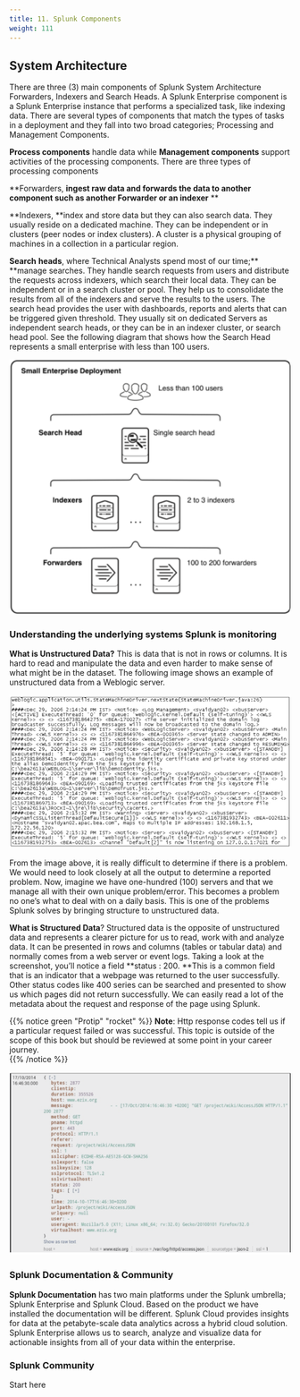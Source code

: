```yaml
---
title: 11. Splunk Components 
weight: 111
---
```


## System Architecture

There are three (3) main components of Splunk System Architecture Forwarders, Indexers and Search Heads. A Splunk Enterprise component is a Splunk Enterprise instance that performs a specialized task, like indexing data. There are several types of components that match the types of tasks in a deployment and they fall into two broad categories; Processing and Management Components. 

**Process components** handle data while **Management components** support  activities of the processing components. There are three types of processing components 

**Forwarders, **ingest raw data and forwards the data to another component such as another Forwarder or an indexer** ** 

**Indexers, **index and store data but they can also search data. They usually reside on a dedicated machine. They can be independent or in clusters (peer nodes or index clusters). A cluster is a physical grouping of machines in a collection in a particular region. 

**Search** **heads**, where Technical Analysts spend most of our time;**  **manage searches. They handle search requests from users and distribute the requests across indexers, which search their local data. They can be independent or in a search cluster or pool.  They help us to consolidate the results from all of the indexers and serve the results to the users. The search head provides the user with dashboards, reports and alerts that can be triggered given threshold.  They usually sit on dedicated Servers as independent search heads, or they can be in an indexer cluster, or search head pool. See the following diagram that shows how the Search Head represents a small enterprise with less than 100 users. 

![Splunk Search Head Architecture](./images/splunk-sh.png "Splunk Search Head Architecture View")
 
### Understanding the underlying systems Splunk is monitoring

**What is Unstructured Data?** This is data that is not in rows or columns. It is hard to read and manipulate the data and even harder to make sense of what might be in the dataset.  The following image shows an example of unstructured data from a Weblogic server. 

![Splunk Unstructured Data](./images/unstructured-data.png "How Unstructured Data Looks Without Using Splunk")

From the image above, it is really difficult to determine if there is a problem. We would need to look closely at all the output to determine a reported problem. Now, imagine we have one-hundred (100) servers and that we manage all with their own unique problem/error. This becomes a problem no one’s what to deal with on a daily basis. This is one of the problems Splunk solves by bringing structure to unstructured data. 

**What is Structured Data**? Structured data is the opposite of unstructured data and represents a clearer picture for us to read, work with and analyze data. It can be presented in rows and columns (tables or tabular data) and normally comes from a web server or event logs. Taking a look at the screenshot, you’ll notice a field **status : 200. **This is a common field that is an indicator that a webpage was returned to the user successfully. Other status codes like 400 series can be searched and presented to show us which pages did not return successfully. We can easily read a lot of the metadata about the request and response of the page using Splunk. 

{{% notice green "Protip" "rocket" %}}
**Note**: Http response codes tell us  if a particular request failed or was successful. This topic is outside of the scope of this book but should be reviewed at some point in your career journey.   
{{% /notice %}}

![Splunk Structured Data](./images/structured-data.png "How Structured Data Looks Using Splunk")

### Splunk Documentation & Community 

**Splunk Documentation** has two main platforms under the Splunk umbrella; Splunk Enterprise and Splunk Cloud. Based on the product we have installed the documentation will be different. Splunk Cloud provides insights for data at the petabyte-scale data analytics across a hybrid cloud solution. Splunk Enterprise allows us to search, analyze and visualize data for actionable insights from all of your data within the enterprise. 

### Splunk Community 

Start here